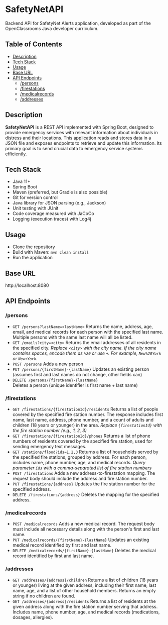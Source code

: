 # SafetyNetAPI

Backend API for SafetyNet Alerts application, developed as part of the OpenClassrooms Java developer curriculum.

## Table of Contents
- [Description](#description)
- [Tech Stack](#tech-stack)
- [Usage](#usage)
- [Base URL](#base-url)
- [API Endpoints](#api-endpoints)
    - [/persons](#persons)
    - [/firestations](#firestations)
    - [/medicalrecords](#medicalrecords)
    - [/addresses](#addresses)
## Description

**SafetyNetAPI** is a REST API implemented with Spring Boot, designed to provide emergency services with relevant information about individuals in distress and their locations.
This application reads and stores data in a JSON file and exposes endpoints to retrieve and update this information.
Its primary goal is to send crucial data to emergency service systems efficiently.

## Tech Stack

- Java 11+
- Spring Boot
- Maven (preferred, but Gradle is also possible)
- Git for version control
- Java library for JSON parsing (e.g., Jackson)
- Unit testing with JUnit
- Code coverage measured with JaCoCo
- Logging (execution traces) with Log4j

## Usage

- Clone the repository
- Build with Maven: `mvn clean install`
- Run the application


## Base URL
http://localhost:8080

## API Endpoints

### /persons
- `GET /persons?lastName=<lastName>`
  Returns the name, address, age, email, and medical records for each person with the specified last name. Multiple persons with the same last name will all be listed.
- `GET /emails?city=<city>`
  Returns the email addresses of all residents in the specified city.
  *Replace `<city>` with the city name. If the city name contains spaces, encode them as `%20` or use `+`. For example, `New%20York` or `New+York`.*
- `POST /persons`
   Adds a new person
- `PUT /persons/{firstName}-{lastName}`
   Updates an existing person (assumes first and last names do not change, other fields can)
- `DELETE /persons/{firstName}-{lastName}`  
   Deletes a person (unique identifier is first name + last name)

### /firestations
- `GET /firestations/{firestationId}/residents`
  Returns a list of people covered by the specified fire station number. The response includes first name, last name, address, phone number, and a count of adults and children (18 years or younger) in the area.
  *Replace `{firestationId}` with the fire station number (e.g., 1, 2, 3)*
- `GET /firestations/{firestationId}/phones`
  Returns a list of phone numbers of residents covered by the specified fire station, used for sending emergency text messages.
- `GET /stations/flood?ids=1,2,3`
  Returns a list of households served by the specified fire stations, grouped by address. For each person, includes name, phone number, age, and medical records.
  *Query parameter `ids` with a comma-separated list of fire station numbers*
- `POST /firestations` 
   Adds a new address-to-firestation mapping. The request body should include the address and fire station number.
- `PUT /firestations/{address}` 
   Updates the fire station number for the specified address.
- `DELETE /firestations/{address}`
   Deletes the mapping for the specified address.

### /medicalrecords
- `POST /medicalrecords`
   Adds a new medical record. The request body must include all necessary details along with the person's first and last name.
- `PUT /medicalrecords/{firstName}-{lastName}`
   Updates an existing medical record identified by first and last name.
- `DELETE /medicalrecords/{firstName}-{lastName}`
   Deletes the medical record identified by first and last name.

### /addresses
- `GET /addresses/{address}/children`
  Returns a list of children (18 years or younger) living at the given address, including their first name, last name, age, and a list of other household members. Returns an empty string if no children are found.
- `GET /addresses/{address}/residents`
  Returns a list of residents at the given address along with the fire station number serving that address. Includes name, phone number, age, and medical records (medications, dosages, allergies).




